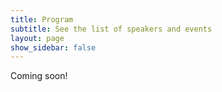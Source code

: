 ```yaml
---
title: Program
subtitle: See the list of speakers and events
layout: page
show_sidebar: false
---
```


Coming soon!
